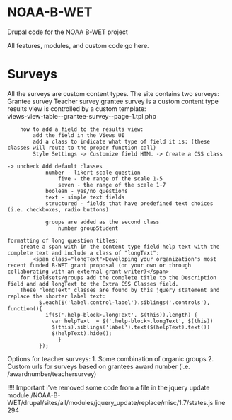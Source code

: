 NOAA-B-WET
==========

Drupal code for the NOAA B-WET project

All features, modules, and custom code go here.

Surveys
==========

All the surveys are custom content types. The site contains two surveys:
	Grantee survey
	Teacher survey
	grantee survey is a custom content type
	results view is controlled by a custom template:	
		views-view-table--grantee-survey--page-1.tpl.php

		how to add a field to the results view:
			add the field in the Views UI
			add a class to indicate what type of field it is: (these classes will route to the proper function call)
			Style Settings -> Customize field HTML -> Create a CSS class
																						 -> uncheck Add default classes
				number - likert scale question
					five - the range of the scale 1-5
					seven - the range of the scale 1-7
				boolean - yes/no questions
				text - simple text fields
				structured - fields that have predefined text choices (i.e. checkboxes, radio buttons)

				groups are added as the second class
					number groupStudent

	formatting of long question titles:
		create a span with in the content type field help text with the complete text and include a class of "longText":
			<span class="longText">Developing your organization's most recent funded B-WET grant proposal (on your own or through collaborating with an external grant writer)</span>
		for fieldsets/groups add the complete title to the Description field and add longText to the Extra CSS Classes field.
		These "longText" classes are found by this jquery statement and replace the shorter label text:
			  $.each($('label.control-label').siblings('.controls'), function(){
			    if($('.help-block>.longText', $(this)).length) {
			      var helpText  = $('.help-block>.longText', $(this))
			      $(this).siblings('label').text($(helpText).text())
			      $(helpText).hide();
				    }
			  });

Options for teacher surveys:
	1. Some combination of organic groups
	2. Custom urls for surveys based on grantees award number (i.e. /awardnumber/teachersurvey)

!!!! Important
I've removed some code from a file in the jquery update module
/NOAA-B-WET/drupal/sites/all/modules/jquery_update/replace/misc/1.7/states.js 
line 294